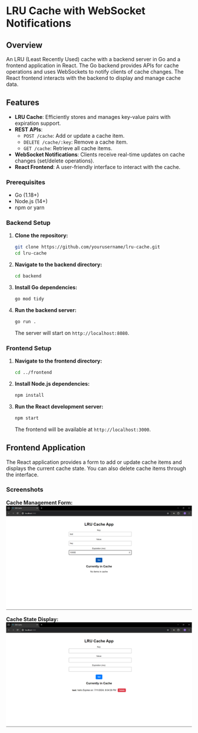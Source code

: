 # LRU Cache with WebSocket Notifications

## Overview

An LRU (Least Recently Used) cache with a backend server in Go and a frontend application in React. The Go backend provides APIs for cache operations and uses WebSockets to notify clients of cache changes. The React frontend interacts with the backend to display and manage cache data.

## Features

- **LRU Cache**: Efficiently stores and manages key-value pairs with expiration support.
- **REST APIs**:
  - `POST /cache`: Add or update a cache item.
  - `DELETE /cache/:key`: Remove a cache item.
  - `GET /cache`: Retrieve all cache items.
- **WebSocket Notifications**: Clients receive real-time updates on cache changes (set/delete operations).
- **React Frontend**: A user-friendly interface to interact with the cache.

### Prerequisites

- Go (1.18+)
- Node.js (14+)
- npm or yarn

### Backend Setup

1. **Clone the repository:**

   ```bash
   git clone https://github.com/yourusername/lru-cache.git
   cd lru-cache
   ```

2. **Navigate to the backend directory:**

   ```bash
   cd backend
   ```

3. **Install Go dependencies:**

   ```bash
   go mod tidy
   ```

4. **Run the backend server:**

   ```bash
   go run .
   ```

   The server will start on `http://localhost:8080`.

### Frontend Setup

1. **Navigate to the frontend directory:**

   ```bash
   cd ../frontend
   ```

2. **Install Node.js dependencies:**

   ```bash
   npm install
   ```

3. **Run the React development server:**

   ```bash
   npm start
   ```

   The frontend will be available at `http://localhost:3000`.

## Frontend Application

The React application provides a form to add or update cache items and displays the current cache state. You can also delete cache items through the interface.

### Screenshots

**Cache Management Form:**
![Cache Management Form](docs/form.png)

**Cache State Display:**
![Cache State Display](docs/cache-state.png)
